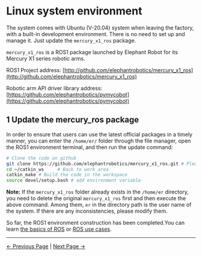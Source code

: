 # Linux system environment

The system comes with Ubuntu (V-20.04) system when leaving the factory, with a built-in development environment. There is no need to set up and manage it. Just update the `mercury_x1_ros` package.

`mercury_x1_ros` is a ROS1 package launched by Elephant Robot for its Mercury X1 series robotic arms.

ROS1 Project address: [http://github.com/elephantrobotics/mercury_x1_ros](http://github.com/elephantrobotics/mercury_x1_ros)

Robotic arm API driver library address: [https://github.com/elephantrobotics/pymycobot](https://github.com/elephantrobotics/pymycobot)

## 1 Update the mercury_ros package

In order to ensure that users can use the latest official packages in a timely manner, you can enter the `/home/er/` folder through the file manager, open the ROS1 environment terminal, and then run the update command:

```bash
# Clone the code on github
git clone https://github.com/elephantrobotics/mercury_x1_ros.git # Please check the attention section below before deciding whether to execute this command
cd ~/catkin_ws     # Back to work area
catkin_make # Build the code in the workspace
source devel/setup.bash # add environment variable
```

**Note:** If the `mercury_x1_ros` folder already exists in the `/home/er` directory, you need to delete the original `mercury_x1_ros` first and then execute the above command. Among them, `er` in the directory path is the user name of the system. If there are any inconsistencies, please modify them.

So far, the ROS1 environment construction has been completed.You can learn [the basics of ROS](6.2.2-ROS_Basics.md) or [ROS use cases](6.2.4-BasicFunction.md).

---

[← Previous Page](../6.2-ROS1/README.md) | [Next Page →](6.2.2-ROS_Basics.md)
